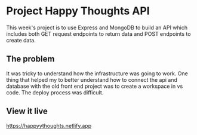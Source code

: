# Project Happy Thoughts API

This week's project is to use Express and MongoDB to build an API which includes both GET request endpoints to return data and POST endpoints to create data.

## The problem

It was tricky to understand how the infrastructure was going to work. One thing that helped my to better understand how to connect the api and database with the old front end project was to create a workspace in vs code. The deploy process was difficult.

## View it live

https://happyythoughts.netlify.app
